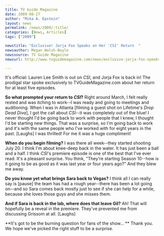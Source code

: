 ```yaml
---
title: TV Guide Magazine
date: 2009-08-27
author: "Mika A. Epstein"
layout: news
permalink: /news/2009/:title/
categories: [News, Articles]
tags: ["2009"]

newstitle: "Exclusive! Jorja Fox Speaks on Her 'CSI' Return  "
newsauthor: Megan Walsh-Boyle
newssource: TV Guide Magazine
newsurl: http://www.tvguidemagazine.com/news/exclusive-jorja-fox-speaks-on-her-csi-return-1853.html

---
```


It's official: Lauren Lee Smith is out on *CSI*, and Jorja Fox is back in! The prodigal star spoke exclusively to TVGuideMagazine.com about her return for at least five episodes.

**So what prompted your return to *CSI*?**
Right around March, I felt really rested and was itching to work--I was ready and going to meetings and auditioning. When I was in Atlanta [filming a guest shot on Lifetime's *Drop Dead Diva*], I got the call about *CSI*--it was completely out of the blue! I never thought I'd be going back to work with people that I knew, I thought I'd be starting new things. That was a surprise, so I'm going back to work and it's with the same people who I've worked with for eight years in the past. [Laughs] I was thrilled! For me it was a huge compliment!

**When do you begin filming?**
I was there all week--they started shooting July 20. I think I'm about knee-deep back in the water. It has just been a ball and a half. I think *CSI*'s premiere episode is one of the best that I've ever read. It's a pleasant surprise. You think, "They're starting Season 10--how is it going to be as good as it was last year or four years ago?" And they blew me away.

**Do you know yet what brings Sara back to Vegas?**
I think all I can really say is [pause] the team has had a rough year--there has been a lot going on--and so Sara comes back mostly just to see if she can help for a while, because she loves those guys and she misses them.

**And if Sara is back in the lab, where does that leave Gil?**
Ah! That will hopefully be a reveal in the premiere. They've prevented me from discussing Grissom at all. [Laughs]

**It's got to be the burning question for fans of the show... **
Thank you. We hope we've picked the right stuff to be a surprise.
